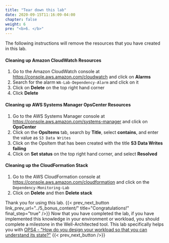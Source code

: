 ```yaml
---
title: "Tear down this lab"
date: 2020-09-15T11:16:09-04:00
chapter: false
weight: 6
pre: "<b>6. </b>"
---
```


The following instructions will remove the resources that you have created in this lab.

#### Cleaning up Amazon CloudWatch Resources

1. Go to the Amazon CloudWatch console at <https://console.aws.amazon.com/cloudwatch> and click on **Alarms**
1. Search for the alarm `WA-Lab-Dependency-Alarm` and click on it
1. Click on **Delete** on the top right hand corner
1. Click **Delete**

#### Cleaning up AWS Systems Manager OpsCenter Resources

1. Go to the AWS Systems Manager console at <https://console.aws.amazon.com/systems-manager> and click on **OpsCenter**
1. Click on the **OpsItems** tab, search by **Title**, select **contains**, and enter the value as `S3 Data Writes`
1. Click on the OpsItem that has been created with the title **S3 Data Writes failing**
1. Click on **Set status** on the top right hand corner, and select **Resolved**

#### Cleaning up the CloudFormation Stack

1.  Go to the AWS CloudFormation console at <https://console.aws.amazon.com/cloudformation> and click on the `Dependency-Monitoring-Lab`
1.  Click on **Delete** and then **Delete stack**

Thank you for using this lab.
{{< prev_next_button link_prev_url="../5_bonus_content/"  title="Congratulations!" final_step="true"  />}}
Now that you have completed the lab, if you have implemented this knowledge in your environment or workload,
you should complete a milestone in the Well-Architected tool. This lab specifically helps you with
[OPS4 - "How do you design your workload so that you can understand its state?"](https://docs.aws.amazon.com/wellarchitected/latest/framework/a-prepare.html)
{{< prev_next_button />}}
